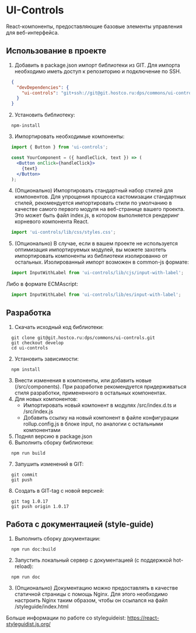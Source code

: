 # UI-Controls
React-компоненты, предоставляющие базовые элементы управления для веб-интерфейса.

## Использование в проекте

1. Добавить в package.json импорт библиотеки из GIT. Для импорта необходимо иметь доступ к репозиторию и подключение по SSH.
  ```json
    {
      "devDependencies": {
        "ui-controls": "git+ssh://git@git.hostco.ru:dps/commons/ui-controls#1.0.16",
      }
    }
  ```
2. Установить библиотеку:
  ```
    npm-install
  ```
3. Импортировать необходимые компоненты:
  ```jsx
    import { Button } from 'ui-controls';

    const YourComponent = ({ handleClick, text }) => (
      <Button onClick={handleClick}>
        {text}
      </Button>
    );
  ```
4. (Опционально) Импортировать стандартный набор стилей для компонентов. Для упрощения процесса кастомизации стандартных стилей, рекомендуется импортировать стили по умолчанию в качестве самого первого модуля на веб-странице вашего проекта. Это может быть файл index.js, в котором выполняется рендеринг корневого компонента React.
  ```jsx
    import 'ui-controls/lib/css/styles.css';
  ```
5. (Опционально) В случае, если в вашем проекте не используется оптимизация импортируемых модулей, вы можете захотеть импортировать компоненты из библиотеки изолированно от остальных. Изолированный импорт возможен в common-js формате:
  ```jsx
    import InputWithLabel from 'ui-controls/lib/cjs/input-with-label';
  ```
  Либо в формате ECMAscript:
  ```jsx
    import InputWithLabel from 'ui-controls/lib/es/input-with-label';
  ```

## Разработка

1. Скачать исходный код библиотеки:
  ```
    git clone git@git.hostco.ru:dps/commons/ui-controls.git
    git checkout develop
    cd ui-controls
  ```
2. Установить зависимости:
  ```
    npm install
  ```
3. Внести изменения в компоненты, или добавить новые (/src/components). При разработке рекомендуется придерживаться стиля разработки, примененного в остальных компонентах.
4. Для новых компонентов:
    - Импортировать новый компонент в модулях /src/index.d.ts и /src/index.js
    - Добавить ссылку на новый компонент в файле конфигурации rollup.config.js в блоке input, по аналогии с остальными компонентами
5. Поднял версию в package.json
6. Выполнить сборку библиотеки:
  ```
    npm run build
  ```
7. Запушить изменений в GIT:
  ```
    git commit
    git push
  ```
8. Создать в GIT-tag с новой версией:
  ```
    git tag 1.0.17
    git push origin 1.0.17
  ```

## Работа с документацией (style-guide)

1. Выполнить сборку документации:
  ```
    npm run doc:build
  ```
2. Запустить локальный сервер с документацией (с поддержкой hot-reload):
  ```
    npm run doc
  ```
3. (Опционально) Документацию можно предоставлять в качестве статичной страницы с помощь Nginx. Для этого необходимо настроить Nginx таким образом, чтобы он ссылался на файл /styleguide/index.html

Больше информации по работе со styleguideist: https://react-styleguidist.js.org/
